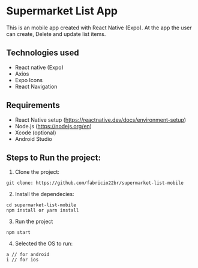 # Supermarket List App

This is an mobile app created with React Native (Expo). At the app the user can create, Delete and update list items.

## Technologies used

- React native (Expo)
- Axios
- Expo Icons
- React Navigation

## Requirements

- React Native setup (https://reactnative.dev/docs/environment-setup)
- Node.js (https://nodejs.org/en)
- Xcode (optional)
- Android Studio

## Steps to Run the project:

1. Clone the project:

```
git clone: https://github.com/fabricio22br/supermarket-list-mobile
```

2. Install the dependecies:

```
cd supermarket-list-mobile
npm install or yarn install
```

3. Run the project

```
npm start
```

4. Selected the OS to run:

```
a // for android
i // for ios
```
